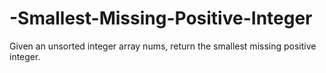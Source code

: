 # -Smallest-Missing-Positive-Integer
Given an unsorted integer array nums, return the smallest missing positive integer.

